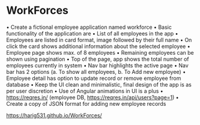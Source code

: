# WorkForces

• Create a fictional employee application named workforce
• Basic functionality of the application are
• List of all employees in the app
• Employees are listed in card format, image followed by their full name
• On click the card shows additional information about the selected employee
• Employee page shows max. of 8 employees
• Remaining employees can be shown using pagination
• Top of the page, app shows the total number of employees currently in system
• Nav bar highlights the active page
• Nav bar has 2 options (a. To show all employees, b. To Add new employee)
• Employee detail has option to update record or remove employee from database
• Keep the UI clean and minimalistic, final design of the app is as per user discretion
• Use of Angular animations in UI is a plus
• https://reqres.in/ (employee DB, https://reqres.in/api/users?page=1)
• Create a copy of JSON format for adding new employee records


https://harig531.github.io/WorkForces/
